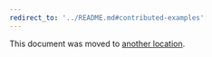 ```yaml
---
redirect_to: '../README.md#contributed-examples'
---
```


This document was moved to [another location](../README.md#contributed-examples).

<!-- This redirect file can be deleted after 2021-04-19. -->
<!-- Before deletion, see: https://docs.gitlab.com/ee/development/documentation/#move-or-rename-a-page -->
